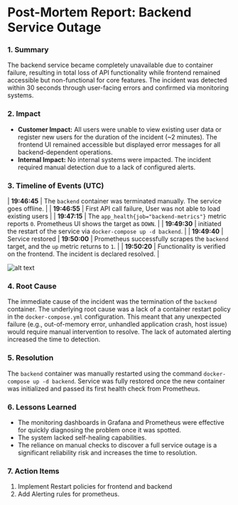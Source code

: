 # Post-Mortem Report: Backend Service Outage

### 1. Summary

The backend service became completely unavailable due to container failure, resulting in total loss of API functionality while frontend remained accessible but non-functional for core features. The incident was detected within 30 seconds through user-facing errors and confirmed via monitoring systems.

### 2. Impact

- **Customer Impact:** All users were unable to view existing user data or register new users for the duration of the incident (~2 minutes). The frontend UI remained accessible but displayed error messages for all backend-dependent operations.
- **Internal Impact:** No internal systems were impacted. The incident required manual detection due to a lack of configured alerts.

### 3. Timeline of Events (UTC)

| **19:46:45** | The `backend` container was terminated manually. The service goes offline. |
| **19:46:55** | First API call failure, User was not able to load existing users |
| **19:47:15** | The `app_health{job="backend-metrics"}` metric reports `0`. Prometheus UI shows the target as `DOWN`. |
| **19:49:30** | initiated the restart of the service via `docker-compose up -d backend`. |
| **19:49:40** | Service restored
| **19:50:00** | Prometheus successfully scrapes the `backend` target, and the `up` metric returns to `1`. |
| **19:50:20** | Functionality is verified on the frontend. The incident is declared resolved. |

![alt text]([assets\Downtime.png](https://github.com/Goroza7/Devops-Final/blob/main/assets/Downtime.png))

### 4. Root Cause

The immediate cause of the incident was the termination of the `backend` container. The underlying root cause was a lack of a container restart policy in the `docker-compose.yml` configuration. This meant that any unexpected failure (e.g., out-of-memory error, unhandled application crash, host issue) would require manual intervention to resolve. The lack of automated alerting increased the time to detection.

### 5. Resolution

The `backend` container was manually restarted using the command `docker-compose up -d backend`. Service was fully restored once the new container was initialized and passed its first health check from Prometheus.

### 6. Lessons Learned

- The monitoring dashboards in Grafana and Prometheus were effective for quickly diagnosing the problem once it was spotted.
- The system lacked self-healing capabilities.
- The reliance on manual checks to discover a full service outage is a significant reliability risk and increases the time to resolution.

### 7. Action Items

1. Implement Restart policies for frontend and backend
2. Add Alerting rules for prometheus.
